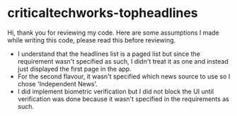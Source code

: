 # criticaltechworks-topheadlines

Hi, thank you for reviewing my code. 
Here are some assumptions I made while writing this code, please read this before reviewing.
- I understand that the headlines list is a paged list but since the requirement wasn't specified as such, I didn't treat it as one and instead just displayed the first page in the app. 
- For the second flavour, it wasn't specified which news source to use so I chose 'Independent News'. 
- I did implement biometric verification but I did not block the UI until verification was done because it wasn't specified in the requirements as such. 